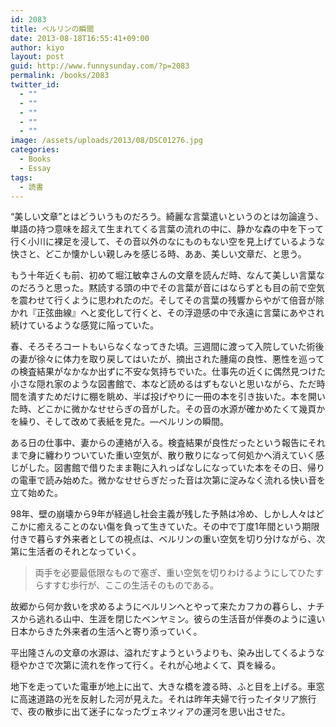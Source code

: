 ```yaml
---
id: 2083
title: ベルリンの瞬間
date: 2013-08-18T16:55:41+09:00
author: kiyo
layout: post
guid: http://www.funnysunday.com/?p=2083
permalink: /books/2083
twitter_id:
  - ""
  - ""
  - ""
  - ""
  - ""
image: /assets/uploads/2013/08/DSC01276.jpg
categories:
  - Books
  - Essay
tags:
  - 読書
---
```

“美しい文章”とはどういうものだろう。綺麗な言葉遣いというのとは勿論違う、単語の持つ意味を超えて生まれてくる言葉の流れの中に、静かな森の中を下って行く小川に裸足を浸して、その音以外のなにものもない空を見上げているような快さと、どこか懐かしい親しみを感じる時、ああ、美しい文章だ、と思う。

もう十年近くも前、初めて堀江敏幸さんの文章を読んだ時、なんて美しい言葉なのだろうと思った。黙読する頭の中でその言葉が音にはならずとも目の前で空気を震わせて行くように思われたのだ。そしてその言葉の残響からやがて倍音が除かれ『正弦曲線』へと変化して行くと、その浮遊感の中で永遠に言葉にあやされ続けているような感覚に陥っていた。

<!--more-->

春、そろそろコートもいらなくなってきた頃。三週間に渡って入院していた術後の妻が徐々に体力を取り戻してはいたが、摘出された腫瘍の良性、悪性を巡っての検査結果がなかなか出ずに不安な気持ちでいた。仕事先の近くに偶然見つけた小さな隠れ家のような図書館で、本など読めるはずもないと思いながら、ただ時間を潰すためだけに棚を眺め、半ば投げやりに一冊の本を引き抜いた。本を開いた時、どこかに微かなせせらぎの音がした。その音の水源が確かめたくて幾頁かを繰り、そして改めて表紙を見た。―ベルリンの瞬間。

ある日の仕事中、妻からの連絡が入る。検査結果が良性だったという報告にそれまで身に纏わりついていた重い空気が、散り散りになって何処かへ消えていく感じがした。図書館で借りたまま鞄に入れっぱなしになっていた本をその日、帰りの電車で読み始めた。微かなせせらぎだった音は次第に淀みなく流れる快い音を立て始めた。

98年、壁の崩壊から9年が経過し社会主義が残した予熱は冷め、しかし人々はどこかに癒えることのない傷を負って生きていた。その中で丁度1年間という期限付きで暮らす外来者としての視点は、ベルリンの重い空気を切り分けながら、次第に生活者のそれとなっていく。

> 両手を必要最低限なもので塞ぎ、重い空気を切りわけるようにしてひたすらすすむ歩行が、ここの生活そのものである。

故郷から何か救いを求めるようにベルリンへとやって来たカフカの暮らし、ナチスから逃れる山中、生涯を閉じたベンヤミン。彼らの生活音が伴奏のように遠い日本からきた外来者の生活へと寄り添っていく。

平出隆さんの文章の水源は、溢れだすようというよりも、染み出してくるような穏やかさで次第に流れを作って行く。それが心地よくて、頁を繰る。

地下を走っていた電車が地上に出て、大きな橋を渡る時、ふと目を上げる。車窓に高速道路の光を反射した河が見えた。それは昨年夫婦で行ったイタリア旅行で、夜の散歩に出て迷子になったヴェネツィアの運河を思い出させた。